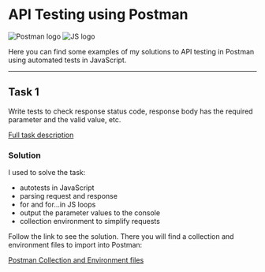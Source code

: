 # API Testing using Postman
![Postman logo](https://img.shields.io/badge/Postman-090909?style=for-the-badge&logo=postman)
![JS logo](https://img.shields.io/badge/JavaScript-090909?style=for-the-badge&logo=JavaScript)

Here you can find some examples of my solutions to API testing in Postman using automated tests in JavaScript.

---

## Task 1
Write tests to check response status code, response body has the required parameter and the valid value, etc.

[Full task description](https://github.com/kangash/Postman/blob/main/Task%201/Task%201%20Description.txt)

### Solution

I used to solve the task:

- autotests in JavaScript
- parsing request and response
- for and for...in JS loops
- output the parameter values to the console
- collection environment to simplify requests

Follow the link to see the solution. There you will find a collection and environment files to import into Postman:

[Postman Collection and Environment files](https://github.com/kangash/Postman/tree/main/Task%201)
